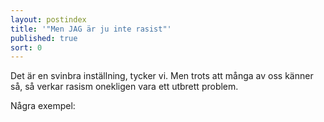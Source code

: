 ```yaml
---
layout: postindex
title: '"Men JAG är ju inte rasist"'
published: true
sort: 0
---
```





Det är en svinbra inställning, tycker vi. Men trots att många av oss känner så, så verkar rasism onekligen vara ett utbrett problem. 

Några exempel:

